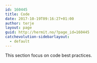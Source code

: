 ```yaml
---
id: 160445
title: Code
date: 2017-10-19T09:16:27+01:00
author: terje
layout: page
guid: http://hermit.no/?page_id=160445
catchevolution-sidebarlayout:
  - default
---
```

This section focus on code best practices.

&nbsp;